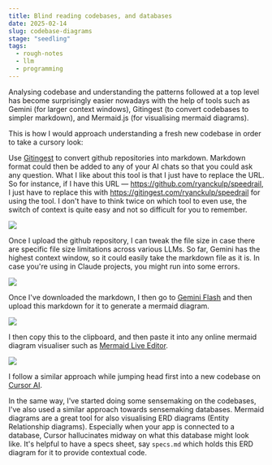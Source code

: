 ```yaml
---
title: Blind reading codebases, and databases
date: 2025-02-14
slug: codebase-diagrams
stage: "seedling" 
tags:
  - rough-notes
  - llm
  - programming
---
```

Analysing codebase and understanding the patterns followed at a top level has become surprisingly easier nowadays with the help of tools such as Gemini (for larger context windows), Gitingest (to convert codebases to simpler markdown), and Mermaid.js (for visualising mermaid diagrams).

This is how I would approach understanding a fresh new codebase in order to take a cursory look:

Use [Gitingest](https://gitingest.com/) to convert github repositories into markdown. Markdown format could then be added to any of your AI chats so that you could ask any question. What I like about this tool is that I just have to replace the URL. So for instance, if I have this URL — https://github.com/ryanckulp/speedrail, I just have to replace this with https://gitingest.com/ryanckulp/speedrail for using the tool. I don't have to think twice on which tool to even use, the switch of context is quite easy and not so difficult for you to remember.

![](Attachments/shreyas-15-02-2025%20at%2009.02.49.jpg)

Once I upload the github repository, I can tweak the file size in case there are specific file size limitations across various LLMs. So far, Gemini has the highest context window, so it could easily take the markdown file as it is. In case you're using in Claude projects, you might run into some errors.

![](Attachments/shreyas-15-02-2025%20at%2008.57.21.jpg)

Once I've downloaded the markdown, I then go to [Gemini Flash](https://gemini.google.com/app/92de35898c1c8237) and then upload this markdown for it to generate a mermaid diagram.

![](Attachments/shreyas-15-02-2025%20at%2008.57.28.jpg)

I then copy this to the clipboard, and then paste it into any online mermaid diagram visualiser such as [Mermaid Live Editor](https://mermaid.live/).

![](Attachments/shreyas-15-02-2025%20at%2008.57.09.jpg)

I follow a similar approach while jumping head first into a new codebase on [Cursor AI](https://cursor.sh/). 

In the same way, I've started doing some sensemaking on the codebases, I've also used a similar approach towards sensemaking databases. Mermaid diagrams are a great tool for also visualising ERD diagrams (Entity Relationship diagrams). Especially when your app is connected to a database, Cursor hallucinates midway on what this database might look like. It's helpful to have a specs sheet, say `specs.md` which holds this ERD diagram for it to provide contextual code.